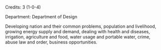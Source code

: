 Credits: 3 (1-0-4)

Department: Department of Design

Developing nation and their common problems, population and livelihood, growing energy supply and demand, dealing with health and diseases, irrigation, agriculture and food, water usage and portable water, crime, abuse law and order, business opportunities.